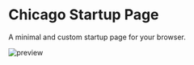 # Chicago Startup Page

A minimal and custom startup page for your browser. 

![preview](https://github.com/timothypholmes/start-page-chicago/blob/main/preview.png)
